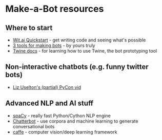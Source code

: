 # Make-a-Bot resources


## Where to start

* [Wit.ai Quickstart](https://wit.ai/docs/quickstart) - get writing code and seeing what's possible
* [3 tools for making bots](https://medium.com/@andknf/3-tools-for-building-bots-that-people-won-t-tell-to-fuck-off-584889eaf6b9#.dd3z5q1gg) - by yours truly
* [Twine docs](http://twinery.org/wiki/twine2:guide) - for learning how to use Twine, the bot prototyping tool

## Non-interactive chatbots (e.g. funny twitter bots)

* [Liz Uselton's (partial) PyCon vid](https://www.youtube.com/watch?v=mizX7n2tx8k)

## Advanced NLP and AI stuff

* [spaCy](https://github.com/spacy-io/spaCy) - really fast Python/Cython NLP engine
* [Chatterbot](https://github.com/gunthercox/ChatterBot) - use corpora and machine learning to generate conversational bots
* [caffe](http://caffe.berkeleyvision.org/) - computer vision/deep learning framework
